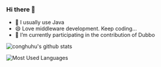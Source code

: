 ### Hi there 👋

- 🌱 I usually use Java
- 😄 Love middleware development. Keep coding...
- 🔭 I’m currently participating in the contribution of Dubbo

![conghuhu's github stats](https://github-readme-stats.vercel.app/api?username=goto456&count_private=true&show_icons=true) 

![Most Used Languages](https://github-readme-stats.vercel.app/api/top-langs/?username=goto456&layout=compact)

<!--
**goto456/goto456** is a ✨ _special_ ✨ repository because its `README.md` (this file) appears on your GitHub profile.

Here are some ideas to get you started:

- 🔭 I’m currently working on ...
- 🌱 I’m currently learning ...
- 👯 I’m looking to collaborate on ...
- 🤔 I’m looking for help with ...
- 💬 Ask me about ...
- 📫 How to reach me: ...
- 😄 Pronouns: ...
- ⚡ Fun fact: ...
-->

